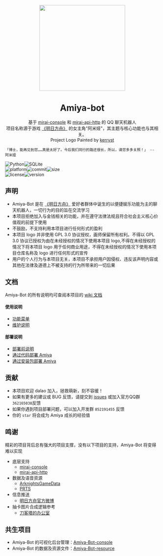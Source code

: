 <!-- projectInfo  -->
<div align=center>
    <img src="https://i0.hdslb.com/bfs/album/9dda3f738e0745014f2e878b8f0a4a21f341d877.png" width=280 height=280/>

# Amiya-bot
基于 [mirai-console](../../../../mamoe/mirai-console) 和 [mirai-api-http](../../../../project-mirai/mirai-api-http) 的 QQ 聊天机器人<br>
项目名称源于游戏 [《明日方舟》](https://ak.hypergryph.com/) 的女主角"阿米娅"，其主题与核心功能也与其相关。<br>
Project Logo Painted by [kerryst](http://space.bilibili.com/8368479/)
    
</div>
<!-- projectInfo end -->

    「博士，能再见到您……真是太好了。今后我们同行的路还很长，所以，请您多多关照！」 -- 阿米娅

<div><img alt="Python" src="https://img.shields.io/badge/Python-3.8-%233776AB?logo=python&logoColor=white"><img alt="SQLite" src="https://img.shields.io/badge/SQLite-^3.24-%23003B57?logo=SQLite&logoColor=white"><br><img alt="platform" src="https://img.shields.io/badge/platform-windows%20%7C%20macos%20%7C%20linux-blueviolet"><img alt="commit" src="https://img.shields.io/github/commit-activity/m/AmiyaBot/Amiya-Bot?color=%23ff69b4"><img alt="size" src="https://img.shields.io/github/repo-size/AmiyaBot/Amiya-Bot?color=%23ffeb3b"><br><img alt="license" src="https://img.shields.io/badge/license-GPL-green"><img alt="version" src="https://img.shields.io/badge/version-4.0-orange"></div>

    
    
## 声明

- Amiya-Bot 是在 [《明日方舟》](https://ak.hypergryph.com/) 爱好者群体中诞生的以便捷娱乐功能为主的聊天机器人，一切行为的目的旨在交流学习
- 本项目拒绝加入与金钱相关的功能，并在遵守法律法规且符合社会主义核心价值观的前提下使用
- 不鼓励，不支持利用本项目进行任何形式的盈利
- 本项目 logo 并非使用 GPL 3.0 协议授权，画师保留所有权利。不得以 GPL 3.0 协议已授权为由在未经授权的情况下使用本项目 logo,不得在未经授权的情况下将本项目 logo 用于任何商业用途，不得在未经授权的情况下使用本项目仓库名称及 logo 进行任何形式的宣传
- 用户的个人行为与本项目无关，本项目不承担用户因侵权、违反该声明内容或其他在法律及道德上不被支持的行为所带来的一切后果

## 文档

Amiya-Bot 的所有说明均可查阅本项目的 [wiki 文档](../../wiki)

#### 使用说明

- [功能菜单](__doc__/doc/function.md)
- [维护说明](../../wiki/维护-Amiya-Bot)

#### 部署说明

- [部署前说明](../../Amiya-Bot/wiki)
- [通过代码部署 Amiya](../../wiki/通过代码部署-Amiya)
- [通过安装包部署 Amiya](../../wiki/通过安装包部署-Amiya)

## 贡献

- 本项目欢迎 dalao 加入，拯救萌新，刻不容缓！
- 如果有更多的建议或 BUG 反馈，请提交到 [issues](../../issues) 或加入官方QQ群 `362165038`反馈
- 如果你遇到项目部署问题，可以加入开发群 `852191455` 反馈
- 你的 `star` 将会成为 Amiya 成长的经验值

## 鸣谢

精彩的项目背后总有强大的项目支撑，没有以下项目的支持，Amiya-Bot 将变得难以实现

- 底层支持
  - [mirai-console](../../../../mamoe/mirai-console)
  - [mirai-api-http](../../../../project-mirai/mirai-api-http)
- 数据及语音资源
  - [ArknightsGameData](../../../../Kengxxiao/ArknightsGameData)
  - [PRTS](http://prts.wiki/)
- 信息推送
  - [明日方舟官方微博](https://m.weibo.cn/u/6279793937)
- 抽卡图片合成逻辑参考
  - [刀客塔的办公室](../../../../Rominwolf/doctors_office)

## 共生项目

- Amiya-Bot 的可视化后台管理：[Amiya-Bot-console](../../../Amiya-Bot-console)
- Amiya-Bot 的数据及资源文件：[Amiya-Bot-resource](../../../Amiya-Bot-resource)
